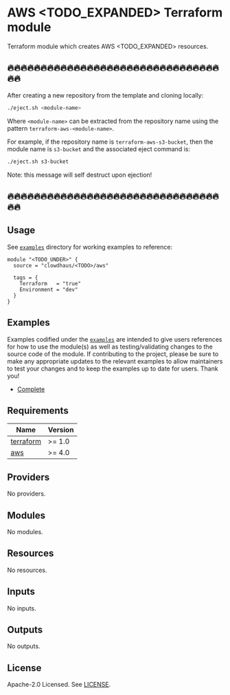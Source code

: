 # AWS <TODO_EXPANDED> Terraform module

Terraform module which creates AWS <TODO_EXPANDED> resources.

<!--START--->
## 🔥🔥🔥🔥🔥🔥🔥🔥🔥🔥🔥🔥🔥🔥🔥🔥🔥🔥🔥🔥🔥🔥🔥🔥🔥🔥🔥🔥🔥🔥🔥🔥🔥🔥

After creating a new repository from the template and cloning locally:

```bash
./eject.sh <module-name>
```

Where `<module-name>` can be extracted from the repository name using the pattern `terraform-aws-<module-name>`.

For example, if the repository name is `terraform-aws-s3-bucket`, then the module name is `s3-bucket` and the associated eject command is:

```bash
./eject.sh s3-bucket
```

Note: this message will self destruct upon ejection!

## 🔥🔥🔥🔥🔥🔥🔥🔥🔥🔥🔥🔥🔥🔥🔥🔥🔥🔥🔥🔥🔥🔥🔥🔥🔥🔥🔥🔥🔥🔥🔥🔥🔥🔥
<!---END--->
## Usage

See [`examples`](https://github.com/clowdhaus/terraform-aws-<TODO>/tree/main/examples) directory for working examples to reference:

```hcl
module "<TODO_UNDER>" {
  source = "clowdhaus/<TODO>/aws"

  tags = {
    Terraform   = "true"
    Environment = "dev"
  }
}
```

## Examples

Examples codified under the [`examples`](https://github.com/clowdhaus/terraform-aws-<TODO>/tree/main/examples) are intended to give users references for how to use the module(s) as well as testing/validating changes to the source code of the module. If contributing to the project, please be sure to make any appropriate updates to the relevant examples to allow maintainers to test your changes and to keep the examples up to date for users. Thank you!

- [Complete](https://github.com/clowdhaus/terraform-aws-<TODO>/tree/main/examples/complete)

<!-- BEGINNING OF PRE-COMMIT-TERRAFORM DOCS HOOK -->
## Requirements

| Name | Version |
|------|---------|
| <a name="requirement_terraform"></a> [terraform](#requirement\_terraform) | >= 1.0 |
| <a name="requirement_aws"></a> [aws](#requirement\_aws) | >= 4.0 |

## Providers

No providers.

## Modules

No modules.

## Resources

No resources.

## Inputs

No inputs.

## Outputs

No outputs.
<!-- END OF PRE-COMMIT-TERRAFORM DOCS HOOK -->

## License

Apache-2.0 Licensed. See [LICENSE](https://github.com/clowdhaus/terraform-aws-<TODO>/blob/main/LICENSE).
